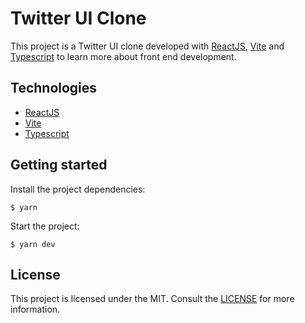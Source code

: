# Twitter UI Clone

This project is a Twitter UI clone developed with [ReactJS](https://reactjs.org/), [Vite](https://vitejs.dev/) and [Typescript](https://www.typescriptlang.org/) to learn more about front end development.


## Technologies
- [ReactJS](https://reactjs.org/)
- [Vite](https://vitejs.dev/)
- [Typescript](https://www.typescriptlang.org/)

## Getting started
Install the project dependencies:
```shell
$ yarn
```

Start the project:
```shell
$ yarn dev
```

## License
This project is licensed under the MIT. Consult the [LICENSE](LICENSE) for more information.
